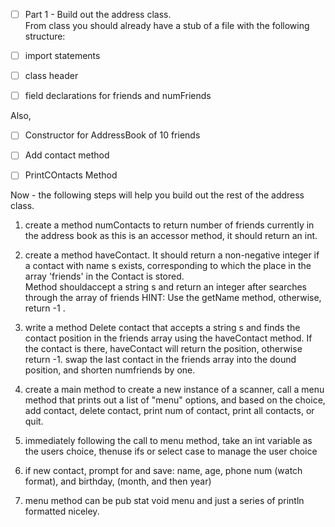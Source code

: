 * [ ] Part 1 -  Build out the address class.  
From class you should already have a stub of a file with the following structure:

*[ ] import statements

*[ ] class header

*[ ] field declarations for friends and numFriends


Also,
*[ ] Constructor for AddressBook of 10 friends

*[ ] Add contact method

*[ ] PrintCOntacts Method

Now - the following steps will help you build out the rest of the address class.

1. create a method numContacts to return number of friends currently in the address book
      as this is an accessor method, it should return an int.
      
2. create a method haveContact.  It should return a non-negative integer if a contact with name s
exists, corresponding to which the place in the array 'friends' in the Contact is stored.  
Method shouldaccept a string s and return an integer after searches through the array of friends 
HINT:  Use the getName method, otherwise, return -1 .

3.  write a method Delete contact that accepts a string s and finds the contact position in
the friends array using the haveContact method.  If the contact is there, haveContact will return the position,
otherwise return -1.  swap the last contact in the friends array into the dound position, and shorten numfriends by one.

4. create a main method to create a new instance of a scanner, call a menu method that prints out a list of
"menu" options, and based on the choice, add contact, delete contact, print num of contact, print all contacts, or quit.

5. immediately following the call to menu method, take an int variable as the users choice, thenuse ifs or select case to manage the user choice

6. if new contact, prompt for and save: name, age, phone num (watch format), and birthday, (month, and then year)

7. menu method can be pub stat void menu and just a series of println formatted niceley.

